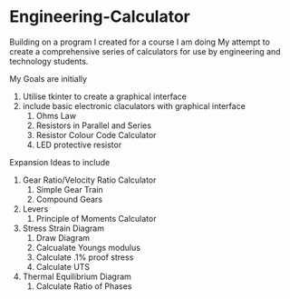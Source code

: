 # Engineering-Calculator

Building on a program I created for a course I am doing My attempt to create a comprehensive series of calculators for use by engineering and technology students.

My Goals are initially

1. Utilise tkinter to create a graphical interface
2. include basic electronic claculators with graphical interface
   1. Ohms Law
   2. Resistors in Parallel and Series
   3. Resistor Colour Code Calculator
   4. LED protective resistor

Expansion Ideas to include

1. Gear Ratio/Velocity Ratio Calculator
   1. Simple Gear Train
   2. Compound Gears
2. Levers
   1. Principle of Moments Calculator
3. Stress Strain Diagram
   1. Draw Diagram
   2. Calcualate Youngs modulus
   3. Calculate .1% proof stress
   4. Calculate UTS
4. Thermal Equilibrium Diagram
   1. Calculate Ratio of Phases
